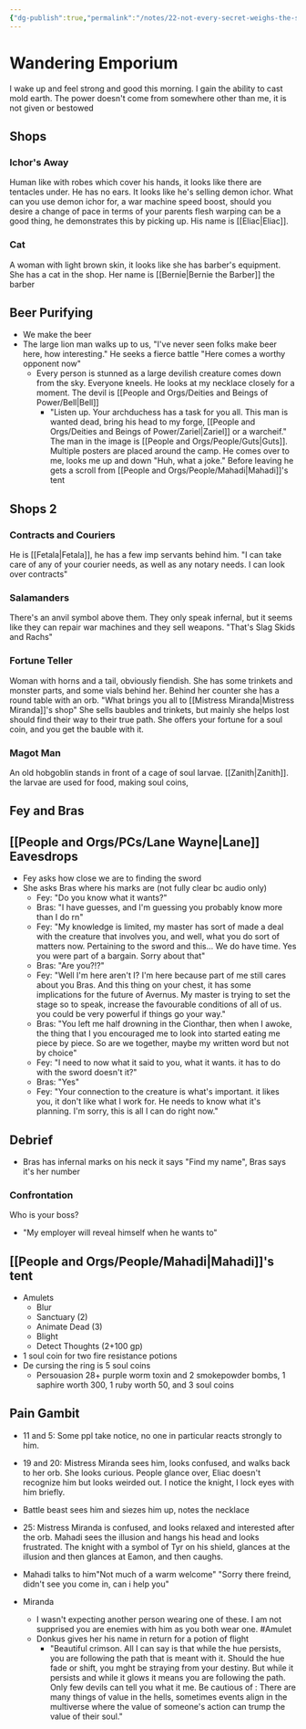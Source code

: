 ```yaml
---
{"dg-publish":true,"permalink":"/notes/22-not-every-secret-weighs-the-same/"}
---
```



# Wandering Emporium

I wake up and feel strong and good this morning. I gain the ability to cast mold earth. The power doesn't come from somewhere other than me, it is not given or bestowed 

## Shops
### Ichor's Away
Human like with robes which cover his hands, it looks like there are tentacles under. He has no ears. It looks like he's selling demon ichor. What can you use demon ichor for, a war machine speed boost, should you desire a change of pace in terms of your parents flesh warping can be a good thing, he demonstrates this by picking up. His name is [[Eliac\|Eliac]].

### Cat
A woman with light brown skin, it looks like she has barber's equipment. She has a cat in the shop. Her name is [[Bernie\|Bernie the Barber]] the barber

## Beer Purifying
- We make the beer
- The large lion man walks up to us, "I've never seen folks make beer here, how interesting." He seeks a fierce battle "Here comes a worthy opponent now"
	- Every person is stunned as a large devilish creature comes down from the sky. Everyone kneels. He looks at my necklace closely for a moment. The devil is [[People and Orgs/Deities and Beings of Power/Bell\|Bell]]
		- "Listen up. Your archduchess has a task for you all. This man is wanted dead, bring his head to my forge, [[People and Orgs/Deities and Beings of Power/Zariel\|Zariel]] or a warcheif." The man in the image is [[People and Orgs/People/Guts\|Guts]]. Multiple posters are placed around the camp. He comes over to me, looks me up and down "Huh, what a joke." Before leaving he gets a scroll from [[People and Orgs/People/Mahadi\|Mahadi]]'s tent
## Shops 2
### Contracts and Couriers 
He is [[Fetala\|Fetala]], he has a few imp servants behind him. "I can take care of any of your courier needs, as well as any notary needs. I can look over contracts" 

### Salamanders
There's an anvil symbol above them. They only speak infernal, but it seems like they can repair war machines and they sell weapons. "That's Slag Skids and Rachs" 

### Fortune Teller
Woman with horns and a tail, obviously fiendish. She has some trinkets and monster parts, and some vials behind her. Behind her counter she has a round table with an orb. "What brings you all to [[Mistress Miranda\|Mistress Miranda]]'s shop" She sells baubles and trinkets, but mainly she helps lost should find their way to their true path. She offers your fortune for a soul coin, and you get the bauble with it. 

### Magot Man
An old hobgoblin stands in front of a cage of soul larvae. [[Zanith\|Zanith]]. the larvae are used for food, making soul coins, 

## Fey and Bras
## [[People and Orgs/PCs/Lane Wayne\|Lane]] Eavesdrops
- Fey asks how close we are to finding the sword
- She asks Bras where his marks are (not fully clear bc audio only)
	- Fey: "Do you know what it wants?" 
	- Bras: "I have guesses, and I'm guessing you probably know more than I do rn"
	- Fey: "My knowledge is limited, my master has sort of made a deal with the creature that involves you, and well, what you do sort of matters now. Pertaining to the sword and this... We do have time. Yes you were part of a bargain. Sorry about that" 
	- Bras: "Are you?!?" 
	- Fey: "Well I'm here aren't I? I'm here because part of me still cares about you Bras. And this thing on your chest, it has some implications for the future of Avernus. My master is trying to set the stage so to speak, increase the favourable conditions of all of us. you could be very powerful if things go your way." 
	- Bras: "You left me half drowning in the Cionthar, then when I awoke, the thing that I you encouraged me to look into started eating me piece by piece. So are we together, maybe my written word but not by choice" 
	- Fey: "I need to now what it said to you, what it wants. it has to do with the sword doesn't it?" 
	- Bras: "Yes" 
	- Fey: "Your connection to the creature is what's important. it likes you, it don't like what I work for. He needs to know what it's planning. I'm sorry, this is all I can do right now."  
## Debrief
- Bras has infernal marks on his neck it says "Find my name", Bras says it's her number
### Confrontation
 Who is your boss? 
 - "My employer will reveal himself when he wants to"

## [[People and Orgs/People/Mahadi\|Mahadi]]'s tent
- Amulets
	- Blur
	- Sanctuary (2)
	- Animate Dead (3)
	- Blight
	- Detect Thoughts (2+100 gp)
- 1 soul coin for two fire resistance potions
- De cursing the ring is 5 soul coins 
	- Persouasion 28+ purple worm toxin and 2 smokepowder bombs, 1 saphire worth 300, 1 ruby worth 50, and 3 soul coins 

## Pain Gambit 
- 11 and 5: Some ppl take notice, no one in particular reacts strongly to him. 
- 19 and 20: Mistress Miranda sees him, looks confused, and walks back to her orb. She looks curious. People glance over, Eliac doesn't recognize him but looks weirded out. I notice the knight, I lock eyes with him briefly.  
- Battle beast sees him and siezes him up, notes the necklace
- 25: Mistress Miranda is confused, and looks relaxed and interested after the orb. Mahadi sees the illusion and hangs his head and looks frustrated. The knight with a symbol of Tyr on his shield, glances at the illusion and then glances at Eamon, and then caughs. 
- Mahadi talks to him"Not much of a warm welcome" "Sorry there freind, didn't see you come in, can i help you"

- Miranda
	- I wasn't expecting another person wearing one of these. I am not supprised you are enemies with him as you both wear one.  #Amulet
	- Donkus gives her his name in return for a potion of flight
		- "Beautiful crimson. All I can say is that while the hue persists, you are following the path that is meant with it. Should the hue fade or shift, you mght be straying from your destiny. But while it persists and while it glows it means you are following the path. Only  few devils can tell you what it me. Be cautious of : There are many things of value in the hells, sometimes events align in the multiverse where the value of someone's action can trump the value of their soul." 